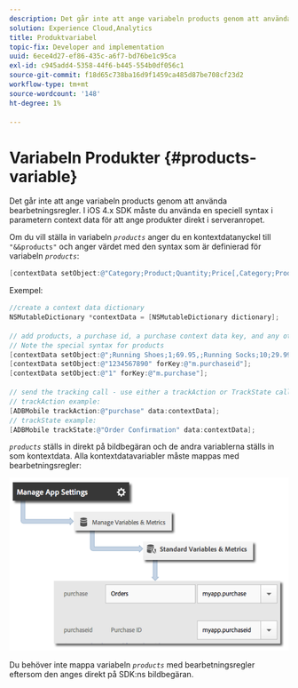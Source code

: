 ```yaml
---
description: Det går inte att ange variabeln products genom att använda bearbetningsregler. I iOS 4.x SDK måste du använda en speciell syntax i parametern context data för att ange produkter direkt i serveranropet.
solution: Experience Cloud,Analytics
title: Produktvariabel
topic-fix: Developer and implementation
uuid: 6ece4d27-ef86-435c-a6f7-bd76be1c95ca
exl-id: c945add4-5358-44f6-b445-554b0df056c1
source-git-commit: f18d65c738ba16d9f1459ca485d87be708cf23d2
workflow-type: tm+mt
source-wordcount: '148'
ht-degree: 1%

---
```


# Variabeln Produkter {#products-variable}

Det går inte att ange variabeln products genom att använda bearbetningsregler. I iOS 4.x SDK måste du använda en speciell syntax i parametern context data för att ange produkter direkt i serveranropet.

Om du vill ställa in variabeln *`products`* anger du en kontextdatanyckel till `"&&products"` och anger värdet med den syntax som är definierad för variabeln *`products`*:

```objective-c
[contextData setObject:@"Category;Product;Quantity;Price[,Category;Product;Quantity;Price]" forKey:@"&&products"];
```

Exempel:

```objective-c
//create a context data dictionary 
NSMutableDictionary *contextData = [NSMutableDictionary dictionary]; 
 
// add products, a purchase id, a purchase context data key, and any other data you want to collect. 
// Note the special syntax for products 
[contextData setObject:@";Running Shoes;1;69.95,;Running Socks;10;29.99" forKey:@"&&products"]; 
[contextData setObject:@"1234567890" forKey:@"m.purchaseid"]; 
[contextData setObject:@"1" forKey:@"m.purchase"]; 
 
// send the tracking call - use either a trackAction or TrackState call. 
// trackAction example: 
[ADBMobile trackAction:@"purchase" data:contextData]; 
// trackState example: 
[ADBMobile trackState:@"Order Confirmation" data:contextData]; 
```

*`products`* ställs in direkt på bildbegäran och de andra variablerna ställs in som kontextdata. Alla kontextdatavariabler måste mappas med bearbetningsregler:

![](assets/map-products.png)

Du behöver inte mappa variabeln *`products`* med bearbetningsregler eftersom den anges direkt på SDK:ns bildbegäran.
